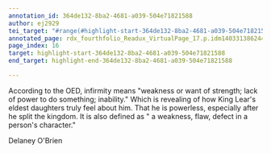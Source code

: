 ```yaml
---
annotation_id: 364de132-8ba2-4681-a039-504e71821588
author: ej2929
tei_target: "#range(#highlight-start-364de132-8ba2-4681-a039-504e71821588, #highlight-end-364de132-8ba2-4681-a039-504e71821588)"
annotated_page: rdx_fourthfolio_Readux_VirtualPage_17.p.idm140331386244432
page_index: 16
target: highlight-start-364de132-8ba2-4681-a039-504e71821588
end_target: highlight-end-364de132-8ba2-4681-a039-504e71821588

---
```

According to the OED, infirmity means "weakness or want of strength; lack of power to do something; inability." Which is revealing of how King Lear's eldest daughters truly feel about him. That he is powerless, especially after he split the kingdom. It is also defined as " a weakness, flaw, defect in a person's character." 

Delaney O'Brien